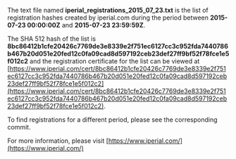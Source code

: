 The text file named **iperial_registrations_2015_07_23.txt** is the list of registration hashes created by iperial.com during the period between **2015-07-23 00:00:00Z** and **2015-07-23 23:59:59Z**.

The SHA 512 hash of the list is **8bc86412b1cfe20426c7769de3e8339e2f751ec6127cc3c952fda7440786b467b20d051e20fed12c0fa09cad8d597192ceb23def27ff9bf52f78fce1e5f012c2** and the registration certificate for the list can be viewed at [https://www.iperial.com/cert/8bc86412b1cfe20426c7769de3e8339e2f751ec6127cc3c952fda7440786b467b20d051e20fed12c0fa09cad8d597192ceb23def27ff9bf52f78fce1e5f012c2](https://www.iperial.com/cert/8bc86412b1cfe20426c7769de3e8339e2f751ec6127cc3c952fda7440786b467b20d051e20fed12c0fa09cad8d597192ceb23def27ff9bf52f78fce1e5f012c2).

To find registrations for a different period, please see the corresponding commit.

For more information, please visit [https://www.iperial.com/](https://www.iperial.com/)
